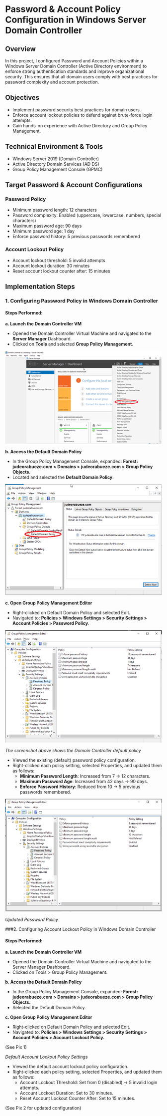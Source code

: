 # Password & Account Policy Configuration in Windows Server Domain Controller

## Overview

In this project, I configured Password and Account Policies within a Windows Server Domain Controller (Active Directory environment) to enforce strong authentication standards and improve organizational security. This ensures that all domain users comply with best practices for password complexity and account protection.

## Objectives
- Implement password security best practices for domain users.
- Enforce account lockout policies to defend against brute-force login attempts.
- Gain hands-on experience with Active Directory and Group Policy Management.

## Technical Environment & Tools
- Windows Server 2019 (Domain Controller)
- Active Directory Domain Services (AD DS)
- Group Policy Management Console (GPMC)

## Target Password & Account Configurations

### Password Policy
- Minimum password length: 12 characters
- Password complexity: Enabled (uppercase, lowercase, numbers, special characters)
- Maximum password age: 90 days
- Minimum password age: 1 day
- Enforce password history: 5 previous passwords remembered

### Account Lockout Policy
- Account lockout threshold: 5 invalid attempts
- Account lockout duration: 30 minutes
- Reset account lockout counter after: 15 minutes

## Implementation Steps

### 1. Configuring Password Policy in Windows Domain Controller
#### Steps Performed:

<b>a. Launch the Domain Controller VM</b>
- Opened the Domain Controller Virtual Machine and navigated to the <b>Server Manager</b> Dashboard.
- Clicked on <b>Tools</b> and selected <b>Group Policy Management</b>.

![Group Policy Management](https://github.com/Judeorabueze/Password-Account-Policy-Configuration-in-Windows-Server-Domain-Controller/blob/main/Group%20policy%20management.PNG)

<b>b. Access the Default Domain Policy</b>
- In the Group Policy Management Console, expanded:
<b>Forest: judeorabueze.com > Domains > judeorabueze.com > Group Policy Objects</b>.
- Located and selected the <b>Default Domain Policy</b>.

![Default Policy](https://github.com/Judeorabueze/Password-Account-Policy-Configuration-in-Windows-Server-Domain-Controller/blob/main/Default%20Domain%20Policy.PNG)

<b>c. Open Group Policy Management Editor</b>
- Right-clicked on Default Domain Policy and selected Edit.
- Navigated to:
<b>Policies > Windows Settings > Security Settings > Account Policies > Password Policy</b>.

![Default password policy](https://github.com/Judeorabueze/Password-Account-Policy-Configuration-in-Windows-Server-Domain-Controller/blob/main/Pix%203%20password%20policy.PNG)

*The screenshot above shows the Domain Controller default policy*

- Viewed the existing (default) password policy configuration.
- Right-clicked each policy setting, selected Properties, and updated them as follows:
  - <b>Minimum Password Length</b>: Increased from 7 → 12 characters.
  - <b>Maximum Password Age</b>: Increased from 42 days → 90 days.
  - <b>Enforce Password History</b>: Reduced from 10 → 5 previous passwords remembered.

![updated password policy](https://github.com/Judeorabueze/Password-Account-Policy-Configuration-in-Windows-Server-Domain-Controller/blob/main/pic%204%20password%20policy%20updated.PNG)

*Updated Password Policy*

###2. Configuring Account Lockout Policy in Windows Domain Controller
#### Steps Performed:

<b>a. Launch the Domain Controller VM</b>
- Opened the Domain Controller Virtual Machine and navigated to the Server Manager Dashboard.
- Clicked on Tools > Group Policy Management.

<b>b. Access the Default Domain Policy</b>
- In the Group Policy Management Console, expanded:
<b>Forest: judeorabueze.com > Domains > judeorabueze.com > Group Policy Objects.</b>
- Selected the Default Domain Policy.

<b>c. Open Group Policy Management Editor</b>
- Right-clicked on Default Domain Policy and selected Edit.
- Navigated to:
<b>Policies > Windows Settings > Security Settings > Account Policies > Account Lockout Policy.</b>

(See Pix 1)

*Default Account Lockout Policy Settings*

- Viewed the default account lockout policy configuration.
- Right-clicked each policy setting, selected Properties, and updated them as follows:
  - Account Lockout Threshold: Set from 0 (disabled) → 5 invalid login attempts.
  - Account Lockout Duration: Set to 30 minutes.
  - Reset Account Lockout Counter After: Set to 15 minutes.

(See Pix 2 for updated configuration)



